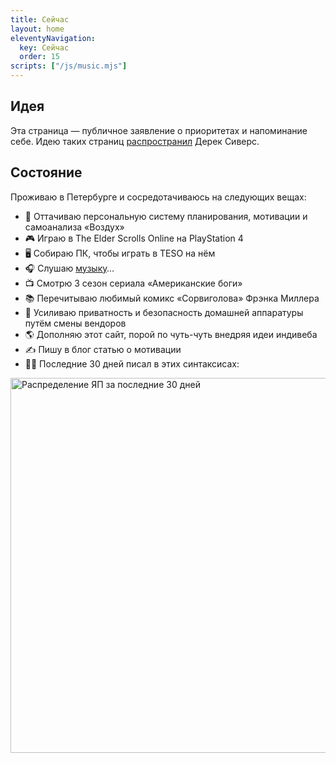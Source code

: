 ```yaml
---
title: Сейчас
layout: home
eleventyNavigation:
  key: Сейчас
  order: 15
scripts: ["/js/music.mjs"]
---
```


## Идея

Эта страница — публичное заявление о приоритетах и напоминание себе.
Идею таких страниц [распространил](https://sive.rs/nowff) Дерек Сиверс.

## Состояние

Проживаю в Петербурге и сосредотачиваюсь на следующих вещах:

* 🧘 Оттачиваю персональную систему планирования, мотивации и самоанализа «Воздух»
* 🎮 Играю в The Elder Scrolls Online на PlayStation 4
* 🖥 Собираю ПК, чтобы играть в TESO на нём
* 🎧 <span class="recent-track">Слушаю <a href="https://www.last.fm/user/Kasumi_Candor">музыку</a>…</span>
* 📺 Смотрю 3 сезон сериала «Американские боги»
* 📚 Перечитываю любимый комикс «Сорвиголова» Фрэнка Миллера
* 👣 Усиливаю приватность и безопасность домашней аппаратуры путём смены вендоров
* 🌎 Дополняю этот сайт, порой по чуть-чуть внедряя идеи индивеба
* ✍️ Пишу в блог статью о мотивации
* 👨‍💻 Последние 30 дней писал в этих синтаксисах:
<img alt="Распределение ЯП за последние 30 дней" src="https://wakatime.com/share/@fogrew/3585fbb8-cdaf-403b-b18b-8de1068e5a28.svg" width="800" height="600" loading="lazy" decoding="async">
